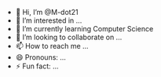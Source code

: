 - 👋 Hi, I’m @M-dot21
- 👀 I’m interested in ...
- 🌱 I’m currently learning Computer Science
- 💞️ I’m looking to collaborate on ...
- 📫 How to reach me ...
- 😄 Pronouns: ...
- ⚡ Fun fact: ...

<!---
M-dot21/M-dot21 is a ✨ special ✨ repository because its `README.md` (this file) appears on your GitHub profile.
You can click the Preview link to take a look at your changes.
--->

